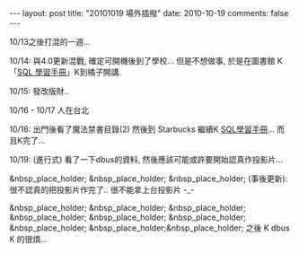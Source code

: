 --- layout: post title: "20101019 場外插撥" date: 2010-10-19 comments: false --- 

10/13之後打混的一週...

  
10/14: 與4.0更新混戰, 確定可開機後到了學校... 但是不想做事, 於是在圖書館 K 「[SQL
學習手冊](http://www.oreilly.com.tw/product_others.php?id=a192)」K到橘子開講.

  
10/15: 發改版財..

  
10/16 - 10/17 人在台北

  
10/18: 出門後看了魔法禁書目錄(2) 然後到 Starbucks 繼續K
[SQL學習手冊](http://www.oreilly.com.tw/product_others.php?id=a192)... 而且K完了...

  
10/19: (進行式) 看了一下dbus的資料, 然後應該可能或許要開始認真作投影片...

&nbsp_place_holder; &nbsp_place_holder; &nbsp_place_holder; (事後更新):
很不認真的把投影片作完了.. 很不能拿上台投影片 -_-

&nbsp_place_holder; &nbsp_place_holder; &nbsp_place_holder;
&nbsp_place_holder; &nbsp_place_holder; &nbsp_place_holder;
&nbsp_place_holder; &nbsp_place_holder;&nbsp_place_holder; 之後 K dbus K 的很煩...

